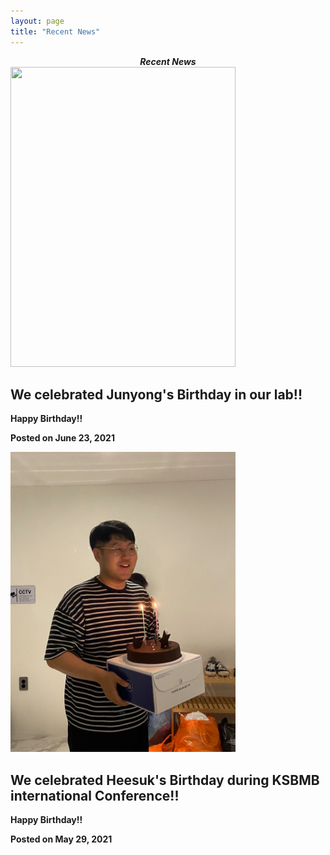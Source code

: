 ```yaml
---
layout: page
title: "Recent News"
---
```


<meta name="viewport" content="width=device-width, initial-scale=1">

<style>
img.sticky {
  position: -webkit-sticky;
  position: sticky;
  top: 0;
  width: 200px;
}
.center{
  text-align: center;
}
</style>

<link
    rel="stylesheet"
    href="https://cdnjs.cloudflare.com/ajax/libs/font-awesome/5.8.2/css/all.min.css"
  />

<div class="center">
<b><i class="far fa-newspaper">Recent News</i><b>
</div>

<img src="/assets/img/jy_birthday.png"  height="480px" width="360px">
<h2>We celebrated Junyong's Birthday in our lab!!</h2>
<p>Happy Birthday!!</p>
<p>Posted on June 23, 2021</p> 

<img src="/assets/img/hs_birthday.png"  height="480px" width="360px">
<h2>We celebrated Heesuk's Birthday during KSBMB international Conference!!</h2>
<p>Happy Birthday!!</p>
<p>Posted on May 29, 2021</p> 

